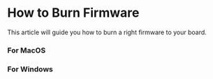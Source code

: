 # How to Burn Firmware

This article will guide you how to burn a right firmware to your board.

### For MacOS



### For Windows
